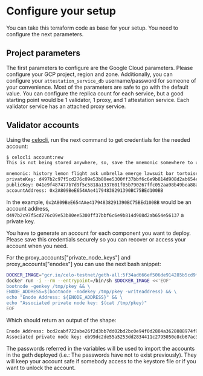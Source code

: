 # Configure your setup

You can take this terraform code as base for your setup. You need to configure the next parameters.

## Project parameters

The first parameters to configure are the Google Cloud parameters. Please configure your GCP project, region and zone. Additionally, you can configure your `attestation_service_db` username/password for someone of your convenience.
Most of the parameters are safe to go with the default value. You can configure the replica count for each service, but a good starting point would be 1 validator, 1 proxy, and 1 attestation service. Each validator service has an attached proxy service.

## Validator accounts

Using the [celocli](https://www.npmjs.com/package/@celo/celocli), run the next command to get credentials for the needed account:

```bash
$ celocli account:new
This is not being stored anywhere, so, save the mnemonic somewhere to use this account at a later point

mnemonic: history lemon flight ask umbrella emerge lawsuit bar tortoise demand oak brave together kiss dance filter yellow scheme check victory also daring reward uphold
privateKey: d497b2c97f5cd276c09e53b80ee5300ff37bbf6c6e9b814d908d2ab654e56137
publicKey: 041e9f487477b7d9f5c5818a1337601f05b790267ffc052aa98b49bea88a920bb2667aea5c99b47718da9198645669d6fa3643e547b9e2e1d386c4d9ee300db0cd
accountAddress: 0x2A809BeE654AAe41794838291390BC75BEd100BB
```

In the example, `0x2A809BeE654AAe41794838291390BC75BEd100BB` would be an account address, `d497b2c97f5cd276c09e53b80ee5300ff37bbf6c6e9b814d908d2ab654e56137` a private key.

You have to generate an account for each component you want to deploy. Please save this credentials securely so you can recover or access your account when you need.

For the proxy_accounts["private_node_keys"] and proxy_accounts["enodes"] you can use the next bash snippet:

```bash
DOCKER_IMAGE="gcr.io/celo-testnet/geth-all:5f34ad666ef506de914285b5cd9f7ffe88eaed68"
docker run -i --rm --entrypoint=/bin/sh $DOCKER_IMAGE <<'EOF'
bootnode -genkey /tmp/pkey && \
ENODE_ADDRESS=$(bootnode -nodekey /tmp/pkey -writeaddress) && \
echo "Enode Address: ${ENODE_ADDRESS}" && \
echo "Associated private node key: $(cat /tmp/pkey)"
EOF
```

Which should return an output of the shape:

```bash
Enode Address: bcd2cabf722abe26f2d3bb7dd02bd2bc0e94f0d2884a3628088974f96a7636abe189771fa3d40ae929dfe3e08ccaf1eca2c1063ce57411f430c96ec3faacbca6
Associated private node key: eb99dc2de55a5253dd2834411c2795050e8cb67ac3b6482352aa26b99778eabc
```

The passwords referred in the variables will be used to import the accounts in the geth deployed (i.e.: The passwords have not to exist previously). They will keep your account safe if somebody access to the keystore file or if you want to unlock the account.
